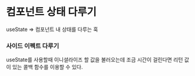 # 컴포넌트 상태 다루기

useState => 컴포넌트 내 상태를 다루는 훅

### 사이드 이펙트 다루기

useState를 사용할때 이니셜라이즈 할 값을 불러오는데 조금 시간이 걸린다면 리턴 값이 있는 콜백 함수를 이용할 수 있다.